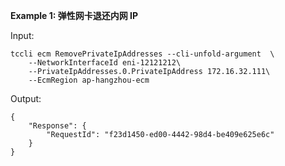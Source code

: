 **Example 1: 弹性网卡退还内网 IP**



Input: 

```
tccli ecm RemovePrivateIpAddresses --cli-unfold-argument  \
    --NetworkInterfaceId eni-12121212\
    --PrivateIpAddresses.0.PrivateIpAddress 172.16.32.111\
    --EcmRegion ap-hangzhou-ecm
```

Output: 
```
{
    "Response": {
        "RequestId": "f23d1450-ed00-4442-98d4-be409e625e6c"
    }
}
```

